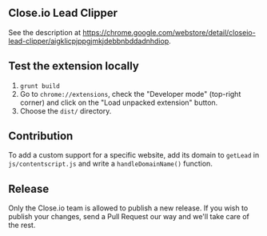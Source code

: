 Close.io Lead Clipper
-------------------------
See the description at https://chrome.google.com/webstore/detail/closeio-lead-clipper/aigklicpjppgjmkjdebbnbddadnhdiop.

Test the extension locally
-------------------------
1. `grunt build`
1. Go to `chrome://extensions`, check the "Developer mode" (top-right corner)
   and click on the "Load unpacked extension" button.
1. Choose the `dist/` directory.

Contribution
-------------------------
To add a custom support for a specific website, add its domain to `getLead`
in `js/contentscript.js` and write a `handleDomainName()` function.

Release
-------------------------
Only the Close.io team is allowed to publish a new release. If you wish to
publish your changes, send a Pull Request our way and we'll take care of the
rest.

